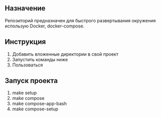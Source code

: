 ## Назначение

Репозиторий предназначен для быстрого развертывания окружения использую Docker, docker-compose.

## Инструкция

1. Добавить вложенные директории в свой проект
2. Запустить команды ниже
3. Пользоваться

## Запуск проекта

1. make setup
2. make compose
3. make compose-app-bash
4. make compose-setup
